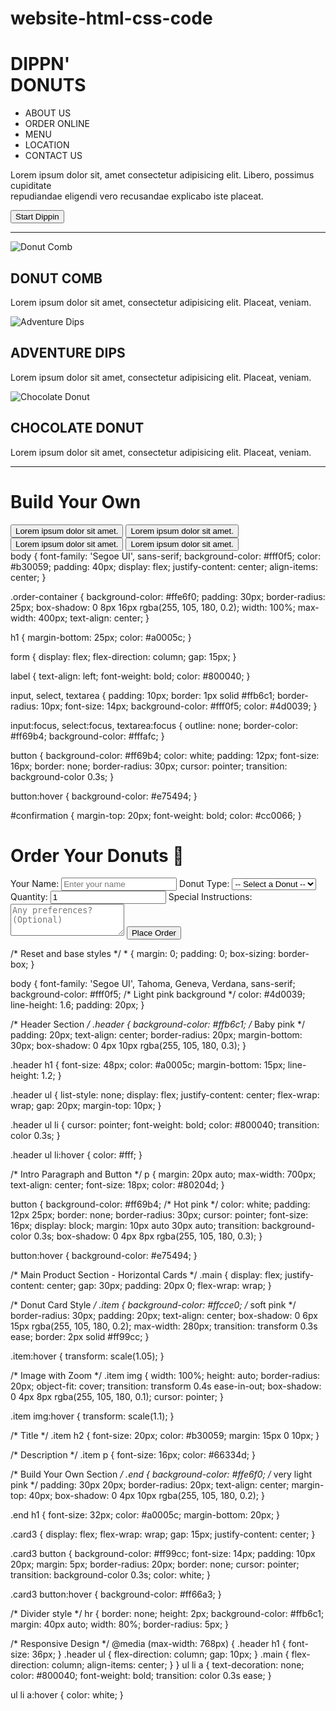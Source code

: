 # website-html-css-code


<!DOCTYPE html>
<html lang="en">
<head>
    <meta charset="UTF-8">
    <meta name="viewport" content="width=device-width, initial-scale=1.0">
    <title>Donuts</title>
    <link rel="stylesheet" href="style.css">
</head>
<body>
    <div class="header">
        <h1>DIPPN'<br>DONUTS</h1>
        <ul>
            <li >ABOUT US</li>
            <li id="orderBtn" >ORDER ONLINE</li></a>
            <li>MENU</li>
            <li>LOCATION</li>
            <li>CONTACT US</li>
        </ul>
    </div>
    <p>Lorem ipsum dolor sit, amet consectetur adipisicing elit. Libero, possimus cupiditate <br>repudiandae eligendi vero recusandae explicabo iste placeat.</p>
    <button>Start Dippin</button>
    <hr>
    <div class="main">
        <div class="item">
            <img src="pexels-cottonbro-4686959.jpg" alt="Donut Comb">
            <h2>DONUT COMB</h2>
            <p>Lorem ipsum dolor sit amet, consectetur adipisicing elit. Placeat, veniam.</p>
        </div>
        <div class="item">
            <img src="pexels-mccutcheon-3779937.jpg" alt="Adventure Dips">
            <h2>ADVENTURE DIPS</h2>
            <p>Lorem ipsum dolor sit amet, consectetur adipisicing elit. Placeat, veniam.</p>
        </div>
        <div class="item">
            <img src="pexels-ravikant-913816.jpg" alt="Chocolate Donut">
            <h2>CHOCOLATE DONUT</h2>
            <p>Lorem ipsum dolor sit amet, consectetur adipisicing elit. Placeat, veniam.</p>
        </div>
    </div>
    <hr>
    <div class="end">
        <h1>Build Your Own</h1>
        <div class="card3">
            <button>Lorem ipsum dolor sit amet.</button>
            <button>Lorem ipsum dolor sit amet.</button>
            <button>Lorem ipsum dolor sit amet.</button>
            <button>Lorem ipsum dolor sit amet.</button>
        </div>
    </div>
<script>
  document.getElementById("orderBtn").addEventListener("click", function () {
    window.location.href = "order.html";
  });
</script>

</body>
</html>
body {
  font-family: 'Segoe UI', sans-serif;
  background-color: #fff0f5;
  color: #b30059;
  padding: 40px;
  display: flex;
  justify-content: center;
  align-items: center;
}

.order-container {
  background-color: #ffe6f0;
  padding: 30px;
  border-radius: 25px;
  box-shadow: 0 8px 16px rgba(255, 105, 180, 0.2);
  width: 100%;
  max-width: 400px;
  text-align: center;
}

h1 {
  margin-bottom: 25px;
  color: #a0005c;
}

form {
  display: flex;
  flex-direction: column;
  gap: 15px;
}

label {
  text-align: left;
  font-weight: bold;
  color: #800040;
}

input, select, textarea {
  padding: 10px;
  border: 1px solid #ffb6c1;
  border-radius: 10px;
  font-size: 14px;
  background-color: #fff0f5;
  color: #4d0039;
}

input:focus, select:focus, textarea:focus {
  outline: none;
  border-color: #ff69b4;
  background-color: #fffafc;
}

button {
  background-color: #ff69b4;
  color: white;
  padding: 12px;
  font-size: 16px;
  border: none;
  border-radius: 30px;
  cursor: pointer;
  transition: background-color 0.3s;
}

button:hover {
  background-color: #e75494;
}

#confirmation {
  margin-top: 20px;
  font-weight: bold;
  color: #cc0066;
}
<!DOCTYPE html>
<html lang="en">
<head>
  <meta charset="UTF-8">
  <title>Order Donuts</title>
  <link rel="stylesheet" href="order.css">
</head>
<body>

  <div class="order-container">
    <h1>Order Your Donuts 🍩</h1>
    <form id="orderForm">
      <label for="name">Your Name:</label>
      <input type="text" id="name" required placeholder="Enter your name">
      <label for="type">Donut Type:</label>
      <select id="type" required>
        <option value="">-- Select a Donut --</option>
        <option value="classic">Classic Dip</option>
        <option value="chocolate">Chocolate Donut</option>
        <option value="adventure">Adventure Dip</option>
        <option value="combo">Donut Combo</option>
      </select>
      <label for="quantity">Quantity:</label>
      <input type="number" id="quantity" min="1" value="1" required>
      <label for="note">Special Instructions:</label>
      <textarea id="note" rows="3" placeholder="Any preferences? (Optional)"></textarea>
      <button type="submit">Place Order</button>
    </form>
    <p id="confirmation"></p>
  </div>
  <script>
    // JS: Form submission handler
    document.getElementById("orderForm").addEventListener("submit", function (e) {
      e.preventDefault();
      const name = document.getElementById("name").value;
      const type = document.getElementById("type").value;
      const quantity = document.getElementById("quantity").value;
      document.getElementById("confirmation").innerText = 
        `Thanks, ${name}! Your ${quantity} ${type}(s) will be ready shortly! 🍩💖`;
    });
  </script>

</body>
</html>
/* Reset and base styles */
* {
    margin: 0;
    padding: 0;
    box-sizing: border-box;
}

body {
    font-family: 'Segoe UI', Tahoma, Geneva, Verdana, sans-serif;
    background-color: #fff0f5; /* Light pink background */
    color: #4d0039;
    line-height: 1.6;
    padding: 20px;
}

/* Header Section */
.header {
    background-color: #ffb6c1; /* Baby pink */
    padding: 20px;
    text-align: center;
    border-radius: 20px;
    margin-bottom: 30px;
    box-shadow: 0 4px 10px rgba(255, 105, 180, 0.3);
}

.header h1 {
    font-size: 48px;
    color: #a0005c;
    margin-bottom: 15px;
    line-height: 1.2;
}

.header ul {
    list-style: none;
    display: flex;
    justify-content: center;
    flex-wrap: wrap;
    gap: 20px;
    margin-top: 10px;
}

.header ul li {
    cursor: pointer;
    font-weight: bold;
    color: #800040;
    transition: color 0.3s;
}

.header ul li:hover {
    color: #fff;
}

/* Intro Paragraph and Button */
p {
    margin: 20px auto;
    max-width: 700px;
    text-align: center;
    font-size: 18px;
    color: #80204d;
}

button {
    background-color: #ff69b4; /* Hot pink */
    color: white;
    padding: 12px 25px;
    border: none;
    border-radius: 30px;
    cursor: pointer;
    font-size: 16px;
    display: block;
    margin: 10px auto 30px auto;
    transition: background-color 0.3s;
    box-shadow: 0 4px 8px rgba(255, 105, 180, 0.3);
}

button:hover {
    background-color: #e75494;
}

/* Main Product Section - Horizontal Cards */
.main {
    display: flex;
    justify-content: center;
    gap: 30px;
    padding: 20px 0;
    flex-wrap: wrap;
}

/* Donut Card Style */
.item {
    background-color: #ffcce0; /* soft pink */
    border-radius: 30px;
    padding: 20px;
    text-align: center;
    box-shadow: 0 6px 15px rgba(255, 105, 180, 0.2);
    max-width: 280px;
    transition: transform 0.3s ease;
    border: 2px solid #ff99cc;
}

.item:hover {
    transform: scale(1.05);
}

/* Image with Zoom */
.item img {
    width: 100%;
    height: auto;
    border-radius: 20px;
    object-fit: cover;
    transition: transform 0.4s ease-in-out;
    box-shadow: 0 4px 8px rgba(255, 105, 180, 0.1);
    cursor: pointer;
}

.item img:hover {
    transform: scale(1.1);
}

/* Title */
.item h2 {
    font-size: 20px;
    color: #b30059;
    margin: 15px 0 10px;
}

/* Description */
.item p {
    font-size: 16px;
    color: #66334d;
}

/* Build Your Own Section */
.end {
    background-color: #ffe6f0; /* very light pink */
    padding: 30px 20px;
    border-radius: 20px;
    text-align: center;
    margin-top: 40px;
    box-shadow: 0 4px 10px rgba(255, 105, 180, 0.2);
}

.end h1 {
    font-size: 32px;
    color: #a0005c;
    margin-bottom: 20px;
}

.card3 {
    display: flex;
    flex-wrap: wrap;
    gap: 15px;
    justify-content: center;
}

.card3 button {
    background-color: #ff99cc;
    font-size: 14px;
    padding: 10px 20px;
    margin: 5px;
    border-radius: 20px;
    border: none;
    cursor: pointer;
    transition: background-color 0.3s;
    color: white;
}

.card3 button:hover {
    background-color: #ff66a3;
}

/* Divider style */
hr {
    border: none;
    height: 2px;
    background-color: #ffb6c1;
    margin: 40px auto;
    width: 80%;
    border-radius: 5px;
}

/* Responsive Design */
@media (max-width: 768px) {
    .header h1 {
        font-size: 36px;
    }
    .header ul {
        flex-direction: column;
        gap: 10px;
    }
    .main {
        flex-direction: column;
        align-items: center;
  }
}
ul li a {
  text-decoration: none;
  color: #800040;
  font-weight: bold;
  transition: color 0.3s ease;
}

ul li a:hover {
  color: white;
}


